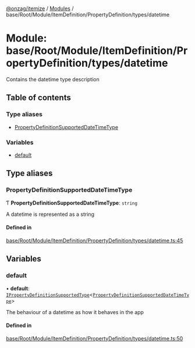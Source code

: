 [@onzag/itemize](../README.md) / [Modules](../modules.md) / base/Root/Module/ItemDefinition/PropertyDefinition/types/datetime

# Module: base/Root/Module/ItemDefinition/PropertyDefinition/types/datetime

Contains the datetime type description

## Table of contents

### Type aliases

- [PropertyDefinitionSupportedDateTimeType](base_Root_Module_ItemDefinition_PropertyDefinition_types_datetime.md#propertydefinitionsupporteddatetimetype)

### Variables

- [default](base_Root_Module_ItemDefinition_PropertyDefinition_types_datetime.md#default)

## Type aliases

### PropertyDefinitionSupportedDateTimeType

Ƭ **PropertyDefinitionSupportedDateTimeType**: `string`

A datetime is represented as a string

#### Defined in

[base/Root/Module/ItemDefinition/PropertyDefinition/types/datetime.ts:45](https://github.com/onzag/itemize/blob/a24376ed/base/Root/Module/ItemDefinition/PropertyDefinition/types/datetime.ts#L45)

## Variables

### default

• **default**: [`IPropertyDefinitionSupportedType`](../interfaces/base_Root_Module_ItemDefinition_PropertyDefinition_types.IPropertyDefinitionSupportedType.md)<[`PropertyDefinitionSupportedDateTimeType`](base_Root_Module_ItemDefinition_PropertyDefinition_types_datetime.md#propertydefinitionsupporteddatetimetype)\>

The behaviour of a datetime as how it behaves in the app

#### Defined in

[base/Root/Module/ItemDefinition/PropertyDefinition/types/datetime.ts:50](https://github.com/onzag/itemize/blob/a24376ed/base/Root/Module/ItemDefinition/PropertyDefinition/types/datetime.ts#L50)
